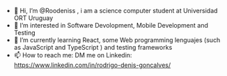 - 👋 Hi, I’m @Roodeniss , i am a science computer student at Universidad ORT Uruguay
- 👀 I’m interested in Software Devolopment, Mobile Development and Testing
- 🌱 I’m currently learning React, some Web programming lenguajes (such as JavaScript and TypeScript ) and testing frameworks
- 📫 How to reach me: DM me on Linkedin: https://www.linkedin.com/in/rodrigo-denis-goncalves/

<!---
Roodeniss/Roodeniss is a ✨ special ✨ repository because its `README.md` (this file) appears on your GitHub profile.
You can click the Preview link to take a look at your changes.
--->
